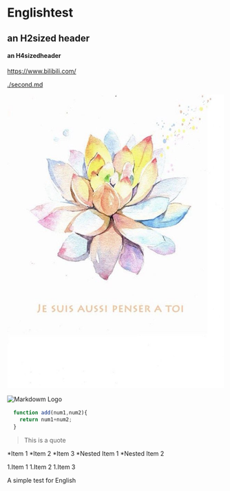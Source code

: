 # Englishtest
## an H2sized header
#### an H4sizedheader
<https://www.bilibili.com/>

[./second.md](./second.md)

![Markdown pic](/pic.jpg)

![Markdowm Logo](https://markdown-here.com/img/icon256.png)

```javascript
  function add(num1,num2){
    return num1+num2;
  }

```
>This is a quote

*Item 1
*Item 2
*Item 3
 *Nested Item 1
 *Nested Item 2
 
 
 1.Item 1
 1.Item 2
 1.Item 3


A simple test for English
